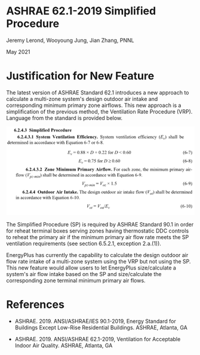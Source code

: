 # ASHRAE 62.1-2019 Simplified Procedure
Jeremy Lerond, Wooyoung Jung, Jian Zhang, PNNL

May 2021

# Justification for New Feature
The latest version of ASHRAE Standard 62.1 introduces a new approach to calculate a multi-zone system's design outdoor air intake and corresponding minimum primary zone airflows. This new approach is a simplification of the previous method, the Ventilation Rate Procedure (VRP). Language from the standard is provided below.

![ASHRAE 62.1 Simplified Procedure](NFP-SimplifiedVRP.png)

The Simplified Procedure (SP) is required by ASHRAE Standard 90.1 in order for reheat terminal boxes serving zones having thermostatic DDC controls to reheat the primary air if the minimum primary air flow rate meets the SP ventilation requirements (see section 6.5.2.1, exception 2.a.(1)).

EnergyPlus has currently the capability to calculate the design outdoor air flow rate intake of a multi-zone system using the VRP but not using the SP. This new feature would allow users to let EnergyPlus size/calculate a system's air flow intake based on the SP and size/calculate the corresponding zone terminal minimum primary air flows.

# References
* ASHRAE. 2019. ANSI/ASHRAE/IES 90.1-2019, Energy Standard for Buildings Except Low-Rise
Residential Buildings. ASHRAE, Atlanta, GA

* ASHRAE. 2019. ANSI/ASHRAE 62.1-2019, Ventilation for Acceptable Indoor Air Quality. ASHRAE, Atlanta, GA